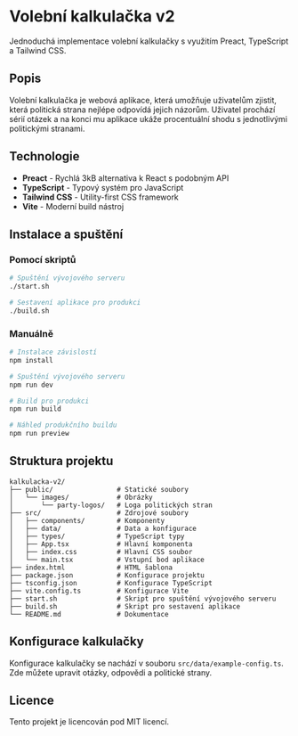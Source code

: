 # Volební kalkulačka v2

Jednoduchá implementace volební kalkulačky s využitím Preact, TypeScript a Tailwind CSS.

## Popis

Volební kalkulačka je webová aplikace, která umožňuje uživatelům zjistit, která politická strana nejlépe odpovídá jejich názorům. Uživatel prochází sérií otázek a na konci mu aplikace ukáže procentuální shodu s jednotlivými politickými stranami.

## Technologie

- **Preact** - Rychlá 3kB alternativa k React s podobným API
- **TypeScript** - Typový systém pro JavaScript
- **Tailwind CSS** - Utility-first CSS framework
- **Vite** - Moderní build nástroj

## Instalace a spuštění

### Pomocí skriptů

```bash
# Spuštění vývojového serveru
./start.sh

# Sestavení aplikace pro produkci
./build.sh
```

### Manuálně

```bash
# Instalace závislostí
npm install

# Spuštění vývojového serveru
npm run dev

# Build pro produkci
npm run build

# Náhled produkčního buildu
npm run preview
```

## Struktura projektu

```
kalkulacka-v2/
├── public/                # Statické soubory
│   └── images/            # Obrázky
│       └── party-logos/   # Loga politických stran
├── src/                   # Zdrojové soubory
│   ├── components/        # Komponenty
│   ├── data/              # Data a konfigurace
│   ├── types/             # TypeScript typy
│   ├── App.tsx            # Hlavní komponenta
│   ├── index.css          # Hlavní CSS soubor
│   └── main.tsx           # Vstupní bod aplikace
├── index.html             # HTML šablona
├── package.json           # Konfigurace projektu
├── tsconfig.json          # Konfigurace TypeScript
├── vite.config.ts         # Konfigurace Vite
├── start.sh               # Skript pro spuštění vývojového serveru
├── build.sh               # Skript pro sestavení aplikace
└── README.md              # Dokumentace
```

## Konfigurace kalkulačky

Konfigurace kalkulačky se nachází v souboru `src/data/example-config.ts`. Zde můžete upravit otázky, odpovědi a politické strany.

## Licence

Tento projekt je licencován pod MIT licencí. 
